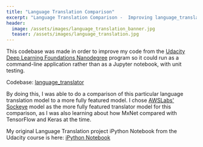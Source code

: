 ```yaml
---
title: "Language Translation Comparison"
excerpt: "Language Translation Comparison -  Improving language_translation code from Udacity course to compare with AWS Sockeye for a deep dive into language translation."
header:
  image: /assets/images/language_translation_banner.jpg
  teaser: /assets/images/language_translation.jpg
---
```


This codebase was made in order to improve my code from the [Udacity Deep Learning Foundations Nanodegree](https://www.udacity.com/course/deep-learning-nanodegree--nd101) program so it could
run as a command-line application rather than as a Jupyter notebook, with unit testing.  
  
Codebase: [language_translator](https://github.com/scollins83/language_translator)  
  
By doing this, I was able to do a comparison of this particular language translation model to a more fully featured model. 
I chose [AWSLabs' Sockeye](https://github.com/awslabs/sockeye) model as the more fully featured translator model for this comparison, as I was also learning about 
how MxNet compared with TensorFlow and Keras at the time.  
  
My original Language Translation project iPython Notebook from the Udacity course is here: [iPython Notebook](https://github.com/scollins83/deep-learning/blob/work_files/language-translation/dlnd_language_translation_SEC.ipynb)
